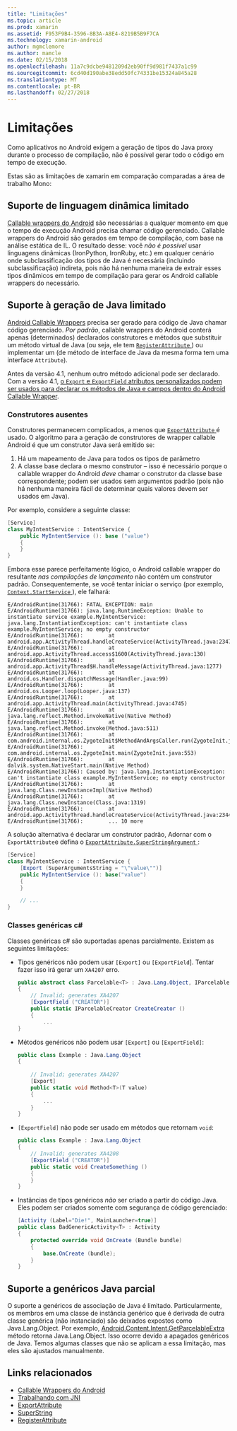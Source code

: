 ```yaml
---
title: "Limitações"
ms.topic: article
ms.prod: xamarin
ms.assetid: F953F9B4-3596-8B3A-A8E4-8219B5B9F7CA
ms.technology: xamarin-android
author: mgmclemore
ms.author: mamcle
ms.date: 02/15/2018
ms.openlocfilehash: 11a7c9dcbe9481209d2eb90ff9d981f7437a1c99
ms.sourcegitcommit: 6cd40d190abe38edd50fc74331be15324a845a28
ms.translationtype: MT
ms.contentlocale: pt-BR
ms.lasthandoff: 02/27/2018
---
```

# <a name="limitations"></a>Limitações

Como aplicativos no Android exigem a geração de tipos do Java proxy durante o processo de compilação, não é possível gerar todo o código em tempo de execução.

Estas são as limitações de xamarin em comparação comparadas a área de trabalho Mono:

<a name="Limited_Dynamic_Language_Support" />

## <a name="limited-dynamic-language-support"></a>Suporte de linguagem dinâmica limitado

 [Callable wrappers do Android](~/android/platform/java-integration/android-callable-wrappers.md) são necessárias a qualquer momento em que o tempo de execução Android precisa chamar código gerenciado. Callable wrappers do Android são gerados em tempo de compilação, com base na análise estática de IL. O resultado desse: você *não é possível* usar linguagens dinâmicas (IronPython, IronRuby, etc.) em qualquer cenário onde subclassificação dos tipos de Java é necessária (incluindo subclassificação) indireta, pois não há nenhuma maneira de extrair esses tipos dinâmicos em tempo de compilação para gerar os Android callable wrappers do necessário.

<a name="Limited_Java_Generation_Support" />

## <a name="limited-java-generation-support"></a>Suporte à geração de Java limitado

[Android Callable Wrappers](~/android/platform/java-integration/android-callable-wrappers.md) precisa ser gerado para código de Java chamar código gerenciado. *Por padrão*, callable wrappers do Android conterá apenas (determinados) declarados construtores e métodos que substituir um método virtual de Java (ou seja, ele tem [ `RegisterAttribute` ](https://developer.xamarin.com/api/type/Android.Runtime.RegisterAttribute/)) ou implementar um (de método de interface de Java da mesma forma tem uma interface `Attribute`).
  
Antes da versão 4.1, nenhum outro método adicional pode ser declarado. Com a versão 4.1, [o `Export` e `ExportField` atributos personalizados podem ser usados para declarar os métodos de Java e campos dentro do Android Callable Wrapper](~/android/platform/java-integration/working-with-jni.md).

### <a name="missing-constructors"></a>Construtores ausentes

Construtores permanecem complicados, a menos que [ `ExportAttribute` ](https://developer.xamarin.com/api/type/Java.Interop.ExportAttribute) é usado. O algoritmo para a geração de construtores de wrapper callable Android é que um construtor Java será emitido se:

1. Há um mapeamento de Java para todos os tipos de parâmetro
2. A classe base declara o mesmo construtor &ndash; isso é necessário porque o callable wrapper do Android *deve* chamar o construtor da classe base correspondente; podem ser usados sem argumentos padrão (pois não há nenhuma maneira fácil de determinar quais valores devem ser usados em Java).

Por exemplo, considere a seguinte classe:

```csharp
[Service]
class MyIntentService : IntentService {
    public MyIntentService (): base ("value")
    {
    }
}
```

Embora esse parece perfeitamente lógico, o Android callable wrapper do resultante *nas compilações de lançamento* não contém um construtor padrão. Consequentemente, se você tentar iniciar o serviço (por exemplo, [ `Context.StartService` ](https://developer.xamarin.com/api/member/Android.Content.Context.StartService/p/Android.Content.Intent/)), ele falhará:

```shell
E/AndroidRuntime(31766): FATAL EXCEPTION: main
E/AndroidRuntime(31766): java.lang.RuntimeException: Unable to instantiate service example.MyIntentService: java.lang.InstantiationException: can't instantiate class example.MyIntentService; no empty constructor
E/AndroidRuntime(31766):        at android.app.ActivityThread.handleCreateService(ActivityThread.java:2347)
E/AndroidRuntime(31766):        at android.app.ActivityThread.access$1600(ActivityThread.java:130)
E/AndroidRuntime(31766):        at android.app.ActivityThread$H.handleMessage(ActivityThread.java:1277)
E/AndroidRuntime(31766):        at android.os.Handler.dispatchMessage(Handler.java:99)
E/AndroidRuntime(31766):        at android.os.Looper.loop(Looper.java:137)
E/AndroidRuntime(31766):        at android.app.ActivityThread.main(ActivityThread.java:4745)
E/AndroidRuntime(31766):        at java.lang.reflect.Method.invokeNative(Native Method)
E/AndroidRuntime(31766):        at java.lang.reflect.Method.invoke(Method.java:511)
E/AndroidRuntime(31766):        at com.android.internal.os.ZygoteInit$MethodAndArgsCaller.run(ZygoteInit.java:786)
E/AndroidRuntime(31766):        at com.android.internal.os.ZygoteInit.main(ZygoteInit.java:553)
E/AndroidRuntime(31766):        at dalvik.system.NativeStart.main(Native Method)
E/AndroidRuntime(31766): Caused by: java.lang.InstantiationException: can't instantiate class example.MyIntentService; no empty constructor
E/AndroidRuntime(31766):        at java.lang.Class.newInstanceImpl(Native Method)
E/AndroidRuntime(31766):        at java.lang.Class.newInstance(Class.java:1319)
E/AndroidRuntime(31766):        at android.app.ActivityThread.handleCreateService(ActivityThread.java:2344)
E/AndroidRuntime(31766):        ... 10 more
```

A solução alternativa é declarar um construtor padrão, Adornar com o `ExportAttribute`e defina o [ `ExportAttribute.SuperStringArgument` ](https://developer.xamarin.com/api/property/Java.Interop.ExportAttribute.SuperArgumentsString/): 

```csharp
[Service]
class MyIntentService : IntentService {
    [Export (SuperArgumentsString = "\"value\"")]
    public MyIntentService (): base("value")
    {
    }

    // ...
}
```

<a name="Generic_Csharp_classes" />

### <a name="generic-c-classes"></a>Classes genéricas c#

Classes genéricas c# são suportadas apenas parcialmente. Existem as seguintes limitações:


-   Tipos genéricos não podem usar `[Export]` ou `[ExportField`]. Tentar fazer isso irá gerar um `XA4207` erro.

    ```csharp
    public abstract class Parcelable<T> : Java.Lang.Object, IParcelable
    {
        // Invalid; generates XA4207
        [ExportField ("CREATOR")]
        public static IParcelableCreator CreateCreator ()
        {
            ...
    }
    ```

-   Métodos genéricos não podem usar `[Export]` ou `[ExportField]`:

    ```csharp
    public class Example : Java.Lang.Object
    {
        
        // Invalid; generates XA4207
        [Export]
        public static void Method<T>(T value)
        {
            ...
        }
    }
    ```

-   `[ExportField]` não pode ser usado em métodos que retornam `void`:

    ```csharp
    public class Example : Java.Lang.Object
    {
        // Invalid; generates XA4208
        [ExportField ("CREATOR")]
        public static void CreateSomething ()
        {
        }
    }
    ```

-   Instâncias de tipos genéricos _não_ ser criado a partir do código Java.
    Eles podem ser criados somente com segurança de código gerenciado:

    ```csharp
    [Activity (Label="Die!", MainLauncher=true)]
    public class BadGenericActivity<T> : Activity
    {
        protected override void OnCreate (Bundle bundle)
        {
            base.OnCreate (bundle);
        }
    }
    ```

<a name="Partial_Java_Generics_Support" />

## <a name="partial-java-generics-support"></a>Suporte a genéricos Java parcial

O suporte a genéricos de associação de Java é limitado. Particularmente, os membros em uma classe de instância genérico que é derivada de outra classe genérica (não instanciado) são deixados expostos como Java.Lang.Object. Por exemplo, [Android.Content.Intent.GetParcelableExtra](https://developer.xamarin.com/api/member/Android.Content.Intent.GetParcelableExtra/p/System.String/) método retorna Java.Lang.Object. Isso ocorre devido a apagados genéricos de Java.
Temos algumas classes que não se aplicam a essa limitação, mas eles são ajustados manualmente.


## <a name="related-links"></a>Links relacionados

- [Callable Wrappers do Android](~/android/platform/java-integration/android-callable-wrappers.md)
- [Trabalhando com JNI](~/android/platform/java-integration/working-with-jni.md)
- [ExportAttribute](https://developer.xamarin.com/api/type/Java.Interop.ExportAttribute/)
- [SuperString](https://developer.xamarin.com/api/property/Java.Interop.ExportAttribute.SuperArgumentsString/)
- [RegisterAttribute](https://developer.xamarin.com/api/type/Android.Runtime.RegisterAttribute/)
